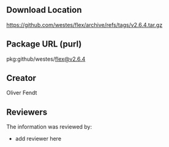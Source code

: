 ## Download Location

https://github.com/westes/flex/archive/refs/tags/v2.6.4.tar.gz

## Package URL (purl)

pkg:github/westes/flex@v2.6.4

## Creator

Oliver Fendt

## Reviewers

The information was reviewed by:

* add reviewer here
